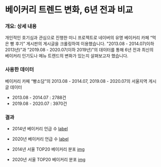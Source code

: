 # 베이커리 트렌드 변화, 6년 전과 비교

### 개요: 상세 내용

개인적인 호기심과 관심으로 진행한 미니 프로젝트로 네이버의 유명 베이커리 카페 “먹은 빵 후기” 게시판의 게시글을 크롤링하여 이용했습니다. "2013.08 - 2014.07(이하 2013년)"과 "2019.08 - 2020.07(이하 2019년)"의 데이터를 통해 6년 전과 최신의 베이커리 인기도나 메뉴 트렌드의 변화가 있는지 살펴보고자 했습니다.

### 사용한 데이터

베이커리 카페 “빵소담”의 2013.08 - 2014.07, 2019.08 - 2020.07의 서울지역 게시글 데이터

- 2013.08 - 2014.07 : 2788건
- 2019.08 - 2020.07 : 3970건

### 결과

- 2014년 베이커리 언급 수
  [label](blob:vscode-webview%3A//1dsdp45fm39djv29p1l9cbdbmsd45l6379tn52i7ri7su1o2lv6q/a04cb849-5985-4783-b9a0-3022dd45c120)
- 2020년 베이커리 언급 수
  [label](blob:vscode-webview%3A//1dsdp45fm39djv29p1l9cbdbmsd45l6379tn52i7ri7su1o2lv6q/0ce54d5d-5c4c-4038-ac5d-1de1e285b1ab)

- 2014년 서울 TOP20 베이커리 분포
  [img](/data/2014.png)
- 2020년 서울 TOP20 베이커리 분포
  [img](/data/2020.png)
